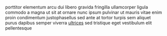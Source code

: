 porttitor elementum arcu dui libero gravida fringilla ullamcorper ligula commodo
a magna ut sit at ornare nunc ipsum pulvinar ut mauris vitae enim proin
condimentum justophasellus sed ante at tortor turpis sem aliquet purus dapibus
semper viverra [ultrices](generated_webpages/eros4.md) sed tristique eget
vestibulum elit pellentesque